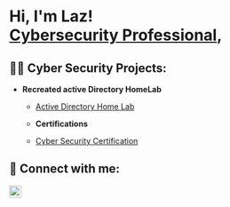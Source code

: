 <h1>Hi, I'm Laz! <br/><a  <a href="https://www.linkedin.com/in/lazaro-denis-cybersecurity/">Cybersecurity Professional</a>, 

<h2>👨‍💻 Cyber Security Projects:</h2>

- <b>Recreated active Directory HomeLab</b>
  - [Active Directory Home Lab](https://github.com/joshmadakor1/Algorithms-Practice)
 
  - <b>Certifications</b>
  - [Cyber Security Certification](https://github.com/ldenis001/LazCyber/blob/main/Cyber%20Security%20Certificate.pdf)

<h2> 🤳 Connect with me:</h2>

[<img align="left" alt="LazCyber | LinkedIn" width="22px" src="https://cdn.jsdelivr.net/npm/simple-icons@v3/icons/linkedin.svg" />][linkedin]

[linkedin]: https://www.linkedin.com/in/lazaro-denis-cybersecurity/
